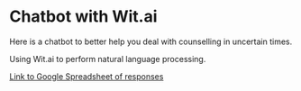 # Chatbot with Wit.ai

Here is a chatbot to better help you deal with counselling in uncertain times.

Using Wit.ai to perform natural language processing.

[Link to Google Spreadsheet of responses](https://docs.google.com/spreadsheets/d/147c4BIDa6rawb_dFBfIDz4wSzDvd5BqGrvnnYGl3P0U/edit?usp=sharing)
